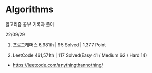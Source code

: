 # Algorithms

알고리즘 공부 기록과 풀이

22/09/29

1. 프로그래머스 6,981th | 95 Solved | 1,377 Point

2. LeetCode 461,571th | 117 Solved(Easy 41 / Medium 62 / Hard 14)
- https://leetcode.com/anythingthannothing/

